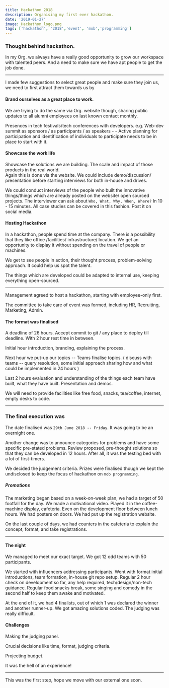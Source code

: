 ```yaml
---
title: Hackathon 2018
description: Organising my first ever hackathon.
date: '2019-01-27'
image: Hackathon_logo.png
tags: ['hackathon', '2018','event', 'mob','programming']
---
```


### Thought behind hackathon. 
In my Org. we always have a really good opportunity to grow our workspace with talented peers. And a need to make sure we have apt people to get the job done.  

---
I made few suggestions to select great people and make sure they join us, we need to first attract them towards us by

#### Brand ourselves as a great place to work.  
We are trying to do the same via Org. website though, sharing public updates to all alumni employees on last known contact monthly. 

Presences in tech festivals/tech conferences with developers. e.g. Web-dev summit as sponsors / as participants / as speakers - - Active planning for participation and identification of individuals to participate needs to be in place to start with it.  

#### Showcase the work life 

Showcase the solutions we are building. The scale and impact of those products in the real world.  
Again this is done via the website.  We could include demo/discussion/ presentation before starting interviews for both in-house and drives. 

We could conduct interviews of the people who built the innovative things/things which are already posted on the website/ open sourced projects.  The interviewer can ask about  `Who, What, Why, When, Where?` In 10 - 15 minutes. All case studies can be covered in this fashion.  Post it on social media.  

#### Hosting Hackathon
In a hackathon, people spend time at the company.  There is a possibility that they like office /facilities/ infrastructure/ location. We get an opportunity to display it without spending on the travel of people or machines.  

We get to see people in action, their thought process, problem-solving approach. It could help us spot the talent.  

The things which are developed could be adapted to internal use, keeping everything open-sourced. 

---
Management agreed to host a hackathon, starting with employee-only first.

The committee to take care of event was formed, including HR, Recruiting, Marketing, Admin. 

#### The format was finalised

A deadline of 26 hours. Accept commit to git / any place to deploy till deadline. With 2 hour rest time in between.  

Initial hour introduction, branding, explaining the process.  

Next hour we put-up our topics -- Teams finalise topics. ( discuss with teams -- query resolution, some initial approach sharing how and what could be implemented in 24 hours ) 

Last 2 hours evaluation and understanding of the things each team have built, what they have built. Presentation and demos.  

We will need to provide facilities like free food, snacks, tea/coffee, internet, empty desks to code.  

---
### The final execution was
The date finalised was `29th June 2018 -- Friday`. It was going to be an overnight one.

Another change was to announce categories for problems and have some specific pre-stated problems.
Review proposed, pre-thought solutions so that they can be developed in 12 hours. After all, it was the testing bed with a lot of first-timers.  

We decided the judgement criteria. Prizes were finalised though we kept the undisclosed to keep the focus of hackathon on `mob programming`.

##### Promotions
The marketing began based on a week-on-week plan, we had a target of 50 footfall for the day.
We made a motivational video. Played it in the coffee-machine display, cafeteria. Even on the development floor between lunch hours. 
We had posters on doors. We had put up the registration website.  

On the last couple of days, we had counters in the cafeteria to explain the concept, format, and take registrations. 

---
#### The night
We managed to meet our exact target. We got 12 odd teams with 50 participants. 

We started with influencers addressing participants. 
Went with format initial introductions, team formation, in-house git repo setup. 
Regular 2 hour check on development so far, any help required, tech/design/non-tech guidance.
Regular food snacks break, some singing and comedy in the second half to keep them awake and motivated.

At the end of it, we had 4 finalists, out of which 1 was declared the winner and another runner-up. 
We got amazing solutions coded. The judging was really difficult.

#### Challenges 
Making the judging panel.

Crucial decisions like time, format, judging criteria. 

Projecting budget.

It was the hell of an experience!

--- 
This was the first step, hope we move with our external one soon.